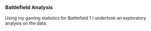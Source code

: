 ### Battlefield Analysis

Using my gaming statistics for Battlefield 1 I undertook an exploratory analysis on the data.